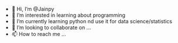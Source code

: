 - 👋 Hi, I’m @Jainpy
- 👀 I’m interested in learning about programming 
- 🌱 I’m currently learning python nd use it for data science/statistics
- 💞️ I’m looking to collaborate on ...
- 📫 How to reach me ...

<!---
Jainpy/Jainpy is a ✨ special ✨ repository because its `README.md` (this file) appears on your GitHub profile.
You can click the Preview link to take a look at your changes.
--->
